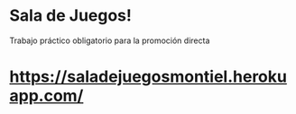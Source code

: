 # Sala de Juegos!
Trabajo práctico obligatorio para la promoción directa

# https://saladejuegosmontiel.herokuapp.com/

